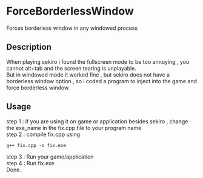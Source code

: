 # ForceBorderlessWindow
Forces borderless window in any windowed process
## Description
When playing sekiro i found the fullscreen mode to be too annoying , you cannot alt+tab and the screen tearing is unplayable. <br>
But in windowed mode it worked fine , but sekiro does not have a borderless window option , so i coded a program to inject into the game
and force borderless window.
## Usage
step 1 : if you are using it on game or application besides sekiro , change the exe_name in the fix.cpp file to your program name<br>
step 2 : compile fix.cpp using
```batch
g++ fix.cpp -o fix.exe
```
step 3 : Run your game/application<br>
step 4 : Run fix.exe<br>
Done.
